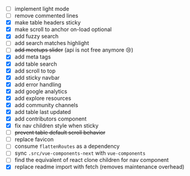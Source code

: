 - [ ] implement light mode
- [ ] remove commented lines
- [x] make table headers sticky
- [x] make scroll to anchor on-load optional
- [x] add fuzzy search
- [ ] add search matches highlight
- [ ] ~~add meetups slider~~ (api is not free anymore 😢)
- [x] add meta tags
- [x] add table search
- [x] add scroll to top
- [x] add sticky navbar
- [x] add error handling
- [x] add google analytics
- [x] add explore resources
- [x] add community channels
- [x] add table last updated
- [x] add contributors component
- [x] fix nav children style when sticky
- [ ] ~~prevent table default scroll behavior~~
- [ ] replace favicon
- [ ] consume `flattenRoutes` as a dependency
- [ ] sync `.src/vue-components-next` with `vue-components`
- [ ] find the equivalent of react clone children for nav component
- [x] replace readme import with fetch (removes maintenance overhead)
